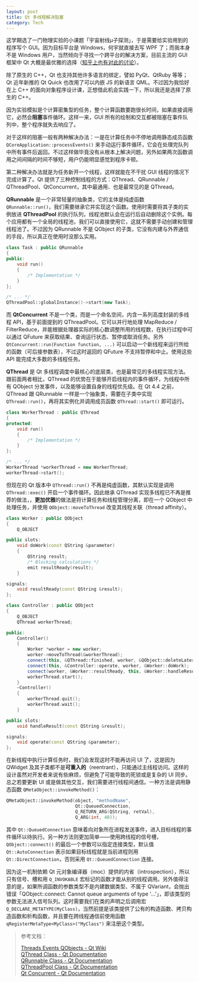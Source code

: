 ```yaml
---
layout: post
title: Qt 多线程解决阻塞
category: Tech
---
```


这学期选了一门物理实验的小课题「宇宙射线μ子探测」，于是需要给实验用到的程序写个 GUI。因为目标平台是 Windows，何宇就直接去写 WPF 了；而我本身不是 Windows 用户，当然倾向于寻找一个跨平台的解决方案，目前主流的 GUI 框架中 Qt 大概是最优雅的选择（[知乎上也有对此的讨论](http://www.zhihu.com/question/23480014)）。

除了原生的 C++，Qt 也支持其他许多语言的绑定，譬如 PyQt、QtRuby 等等；Qt 近年新推的 Qt Quick 也改用了可以内嵌 JS 的新语言 QML。不过因为我恰好在上 C++ 的面向对象程序设计课，正想借此机会实践一下，所以我还是选择了原生的 C++。

因为实验模拟是个计算密集型的任务，整个计算函数要跑很长时间，如果直接调用它，必然会**阻塞**事件循环。这样一来，GUI 所有的绘制和交互都被阻塞在事件队列中，整个程序就失去响应了。

对于这样的阻塞一般有两种解决办法：一是在计算任务中不停地调用静态成员函数 `QCoreApplication::processEvents()` 来手动运行事件循环，它会在处理完队列中所有事件后返回。不过这样做毕竟没有从根本上解决问题，另外如果两次函数调用之间间隔的时间不够短，用户仍能明显感觉到程序卡顿。

第二种解决办法就是为任务新开一个线程，这样就能在不干扰 GUI 线程的情况下完成计算了。Qt 提供了三种控制线程的方式：QThread、QRunnable / QThreadPool、QtConcurrent，其中最通用、也是最常见的是 QThread。

<!--more-->

**QRunnable** 是一个非常轻量的抽象类，它的主体是纯虚函数 `QRunnable::run()`，我们需要继承它并实现这个函数。使用时需要将其子类的实例放进 **QThreadPool** 的执行队列，线程池默认会在运行后自动删除这个实例。每个应用都有一个全局的线程池，我们可以直接使用它，这就不需要手动创建和管理线程池了。不过因为 QRunnable 不是 QObject 的子类，它没有内建与外界通信的手段，所以真正在使用时没那么实用。

```c++
class Task : public QRunnable
{
public:
    void run()
    {
        /* Implementation */
    }
};

/* ... */
QThreadPool::globalInstance()->start(new Task);
```

而 **QtConcurrent** 不是一个类，而是一个命名空间，内含一系列高度封装的多线程 API，基于前面提到的 QThreadPool。它可以并行地处理 MapReduce / FilterReduce，并能根据处理器实际的核心数调整所用的线程数，在执行过程中可以通过 QFuture 来获取结果、查询运行状态、暂停或取消任务。另外 `QtConcurrent::run(Function function, ...)` 可以启动一个新线程来运行所给的函数（可后接参数表），不过这时返回的 QFuture 不支持暂停和中止。使用这些 API 能完成大多数的多线程任务。

**QThread** 是 Qt 多线程调度中最核心的底层类，也是最常见的多线程实现方法。跟前面两者相比，QThread 的优势在于能够开启线程内的事件循环，为线程中所有 QObject 分发事件，以及能够设置自身的线程优先级。在 Qt 4.4 之前，QThread 跟 QRunnable 一样是一个抽象类，需要在子类中实现 `QThread::run()`，再将其实例化并调用成员函数 `QThread::start()` 即可运行。

```c++
class WorkerThread : public QThread
{
protected:
    void run()
    {
        /* Implementation */
    }
};

/* ... */
WorkerThread *workerThread = new WorkerThread;
workerThread->start();
```

但现在的 Qt 版本中 `QThread::run()` 不再是纯虚函数，其默认实现是调用 `QThread::exec()` 开启一个事件循环。因此继承 QThread 实现多线程已不再是推荐的做法，，**更加优雅**的做法是将计算任务和线程管理分离，即在一个 QObject 中处理任务，并使用 `QObject::moveToThread` 改变其线程关联（thread affinity）。

```c++
class Worker : public QObject
{
    Q_OBJECT

public slots:
    void doWork(const QString &parameter)
    {
        QString result;
        /* Blocking calculations */
        emit resultReady(result);
    }

signals:
    void resultReady(const QString &result);
};
```

```c++
class Controller : public QObject
{
    Q_OBJECT
    QThread workerThread;

public:
    Controller()
    {
        Worker *worker = new worker;
        worker->moveToThread(&workerThread);
        connect(this, &QThread::finished, worker, &QObject::deleteLater);
        connect(this, &Controller::operate, worker, &Worker::doWork);
        connect(worker, &Worker::resultReady, this, &Worker::handleResult);
        workerThread.start();
    }
    ~Controller()
    {
        workerThread.quit();
        workerThread.wait();
    }

public slots:
    void handleResult(const QString &result);

signals:
    void operate(const QString &parameter);
};
```

在新线程中执行计算任务时，我们会发现这时不能再访问 UI 了，这是因为 QWidget 及其子类都不是**可重入的**（reentrant），只能通过主线程访问。这样的设计虽然对开发者来说有些麻烦，但避免了可能导致的死锁或是复杂的 UI 同步。总之若要更新 UI 或是做其他交互，我们需要进行线程间通信。一种方法是调用静态函数 `QMetaObject::invokeMethod()`：

```c++
QMetaObject::invokeMethod(object, "methodName",
                          Qt::QueuedConnection,
                          Q_RETURN_ARG(QString, retVal),
                          Q_ARG(int, 48));
```

其中 `Qt::QueuedConnection` 意味着向对象所在进程发送事件，进入目标线程的事件循环以待执行。另一种方法则更加简单——使用跨线程的信号槽，`QObject::connect()` 的最后一个参数可以指定连接类型，默认值 `Qt::AutoConnection` 表示如果目标线程就是当前进程则用 `Qt::DirectConnection`，否则采用 `Qt::QueuedConnection` 连接。

因为这一机制依赖 Qt 元对象编译器（moc）提供的内省（introspection），所以只有信号、槽和用 `Q_INVOKABLE` 宏标记的函数才能从别的线程调用。另外值得注意的是，如果所调函数的参数类型不是内建数据类型、不属于 QVariant，会抛出错误「QObject::connect: Cannot queue arguments of type '...'」，即该类型的参数无法进入信号队列。这时需要我们在类的声明之后调用宏 `Q_DECLARE_METATYPE(MyClass)`，当然前提是该类提供了公有的构造函数、拷贝构造函数和析构函数，并且要在跨线程通信前使用函数 `qRegisterMetaType<MyClass>("MyClass")` 来注册这个类型。

> 参考文档：
> 
> [Threads Events QObjects - Qt Wiki](http://wiki.qt.io/Threads_Events_QObjects)  
> [QThread Class - Qt Documentation](http://doc.qt.io/qt-5/qthread.html)  
> [QRunnable Class - Qt Documentation](http://doc.qt.io/qt-5/qrunnable.html)  
> [QThreadPool Class - Qt Documentation](http://doc.qt.io/qt-5/qthreadpool.html)  
> [Qt Concurrent - Qt Documentation](http://doc.qt.io/qt-5/qtconcurrent-index.html)
